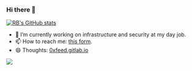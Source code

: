 ### Hi there 👋

<!--
**nitrocode/nitrocode** is a ✨ _special_ ✨ repository because its `README.md` (this file) appears on your GitHub profile.
-->

[![RB's GitHub stats](https://github-readme-stats.vercel.app/api?username=nitrocode&theme=cobalt)](https://github.com/anuraghazra/github-readme-stats)

- 🔭 I’m currently working on infrastructure and security at my day job.
- 📫 How to reach me: [this form](https://bit.ly/2K7e76D).
- 😄 Thoughts: [0xfeed.gitlab.io](https://0xfeed.gitlab.io)

![](https://komarev.com/ghpvc/?username=nitrocode)
